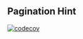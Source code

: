 ## Pagination Hint

[![codecov](https://codecov.io/gh/DVitaliy/pagination-hint/branch/main/graph/badge.svg?token=EVYNOAUVZA)](https://codecov.io/gh/DVitaliy/pagination-hint)
